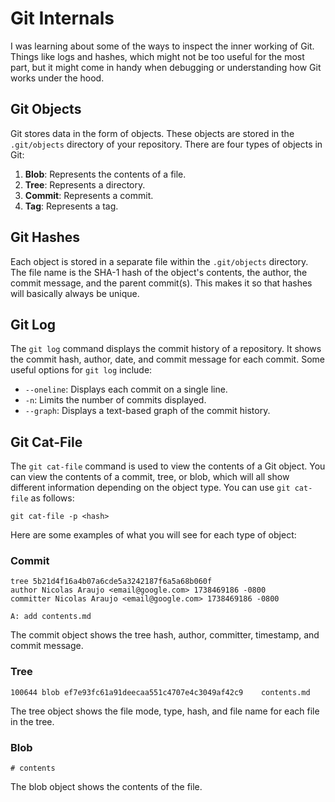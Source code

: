 # Git Internals

I was learning about some of the ways to inspect the inner working of Git. Things like logs and hashes, which might not be too useful for the most part, but it might come in handy when debugging or understanding how Git works under the hood.

## Git Objects

Git stores data in the form of objects. These objects are stored in the `.git/objects` directory of your repository. There are four types of objects in Git:

1. **Blob**: Represents the contents of a file.
2. **Tree**: Represents a directory.
3. **Commit**: Represents a commit.
4. **Tag**: Represents a tag.

## Git Hashes

Each object is stored in a separate file within the `.git/objects` directory. The file name is the SHA-1 hash of the object's contents, the author, the commit message, and the parent commit(s). This makes it so that hashes will basically always be unique.

## Git Log

The `git log` command displays the commit history of a repository. It shows the commit hash, author, date, and commit message for each commit. Some useful options for `git log` include:

- `--oneline`: Displays each commit on a single line.
- `-n`: Limits the number of commits displayed.
- `--graph`: Displays a text-based graph of the commit history.

## Git Cat-File

The `git cat-file` command is used to view the contents of a Git object. You can view the contents of a commit, tree, or blob, which will all show different information depending on the object type. You can use `git cat-file` as follows:

`git cat-file -p <hash>`

Here are some examples of what you will see for each type of object:

### Commit

```plaintext
tree 5b21d4f16a4b07a6cde5a3242187f6a5a68b060f
author Nicolas Araujo <email@google.com> 1738469186 -0800
committer Nicolas Araujo <email@google.com> 1738469186 -0800

A: add contents.md
```

The commit object shows the tree hash, author, committer, timestamp, and commit message.

### Tree

```plaintext
100644 blob ef7e93fc61a91deecaa551c4707e4c3049af42c9	contents.md
```

The tree object shows the file mode, type, hash, and file name for each file in the tree.

### Blob

```plaintext
# contents
```

The blob object shows the contents of the file.
